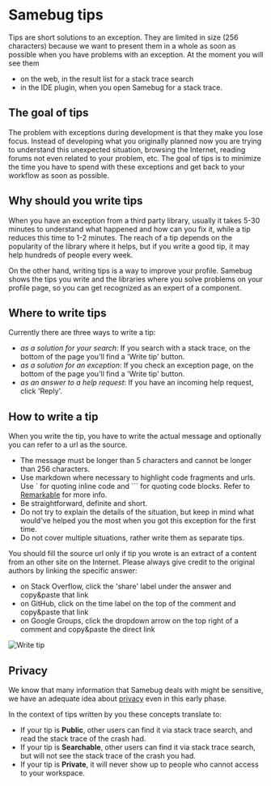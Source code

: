 # Samebug tips

Tips are short solutions to an exception. They are limited in size (256 characters) because we want to
present them in a whole as soon as possible when you have problems with an exception. At the moment you
will see them
- on the web, in the result list for a stack trace search
- in the IDE plugin, when you open Samebug for a stack trace.

## The goal of tips

The problem with exceptions during development is that they make you lose focus. Instead of developing
what you originally planned now you are trying to understand this unexpected situation, browsing the
 Internet, reading forums not even related to your problem, etc. The goal of tips is to minimize the
time you have to spend with these exceptions and get back to your workflow as soon as possible.

## Why should you write tips

When you have an exception from a third party library, usually it takes 5-30 minutes to understand
what happened and how can you fix it, while a tip reduces this time to 1-2 minutes. The reach of
a tip depends on the popularity of the library where it helps, but if you write a good tip, it
may help hundreds of people every week.

On the other hand, writing tips is a way to improve your profile. Samebug shows the tips you write and the libraries where you solve problems on your profile page, so you can get recognized as an
expert of a component.

## Where to write tips

Currently there are three ways to write a tip:

- *as a solution for your search*: If you search with a stack trace, on the bottom of the page you'll find a 'Write tip' button.
- *as a solution for an exception*: If you check an exception page, on the bottom of the page you'll find a 'Write tip' button.
- *as an answer to a help request*: If you have an incoming help request, click 'Reply'.

## How to write a tip

When you write the tip, you have to write the actual message and optionally you can refer to a url
as the source.

- The message must be longer than 5 characters and cannot be longer than 256 characters.
- Use markdown where necessary to highlight code fragments and urls. Use \` for quoting inline code and \`\`\` for quoting code blocks.
Refer to [Remarkable](https://jonschlinkert.github.io/remarkable/demo/) for more info.
- Be straightforward, definite and short.
- Do not try to explain the details of the situation, but keep in mind
 what would've helped you the most when you got this exception for the first time.
- Do not cover multiple situations, rather write them as separate tips.

You should fill the source url only if tip you wrote is an extract of a content from an other
site on the Internet. Please always give credit to the original authors by linking the specific answer:
 - on Stack Overflow, click the 'share' label under the answer and copy&paste that link
 - on GitHub, click on the time label on the top of the comment and copy&paste that link
 - on Google Groups, click the dropdown arrow on the top right of a comment and copy&paste the direct link

![Write tip](https://samebug.io/static/images/docs/write-tip.png)

## Privacy

We know that many information that Samebug deals with might be sensitive, we have an
adequate idea about [privacy](/guide/privacy) even in this early phase.

In the context of tips written by you these concepts translate to:

- If your tip is **Public**, other users can find it via stack trace search, and read the stack trace of the crash had.
- If your tip is **Searchable**, other users can find it via stack trace search, but will not see the stack trace of the crash you had.
- If your tip is **Private**, it will never show up to people who cannot access to your workspace.
